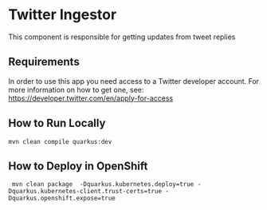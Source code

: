 # Twitter Ingestor

This component is responsible for getting updates from tweet replies

## Requirements

In order to use this app you need access to a Twitter developer account. For more information on how to get one, see: https://developer.twitter.com/en/apply-for-access


## How to Run Locally
    mvn clean compile quarkus:dev


## How to Deploy in OpenShift
     mvn clean package  -Dquarkus.kubernetes.deploy=true -Dquarkus.kubernetes-client.trust-certs=true -Dquarkus.openshift.expose=true
